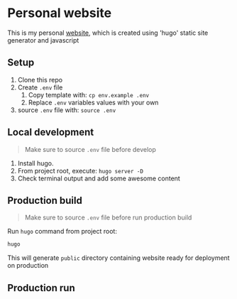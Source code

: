 # Personal website

This is my personal [website](https://giovanniaguirre.me), which is
created using 'hugo' static site generator and javascript

## Setup

1. Clone this repo
2. Create `.env` file
    1. Copy template with: `cp env.example .env`
    2. Replace `.env` variables values with your own
3. source `.env` file with: `source .env`

## Local development

> Make sure to source `.env` file before develop

1. Install hugo.
2. From project root, execute: `hugo server -D`
3. Check terminal output and add some awesome content

## Production build

> Make sure to source `.env` file before run production
> build

Run `hugo` command from project root:
```bash
hugo
```

This will generate `public` directory containing website
ready for deployment on production

## Production run
